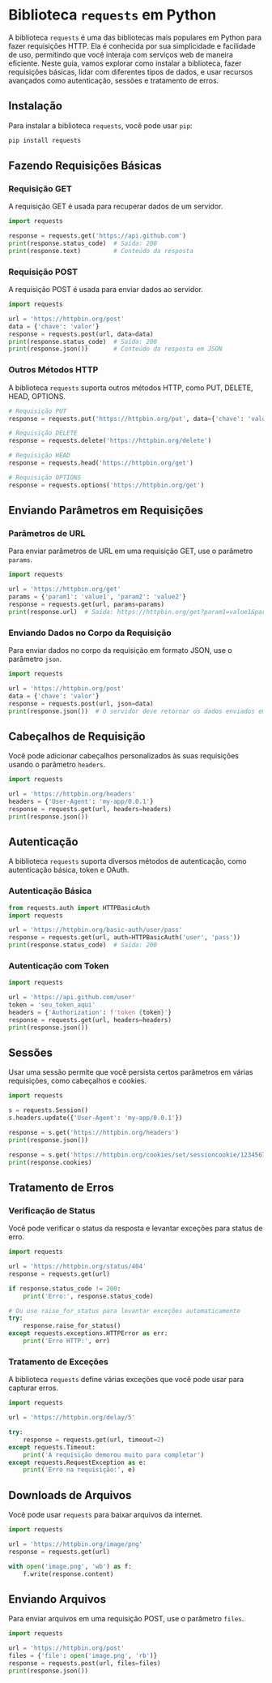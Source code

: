 # Biblioteca `requests` em Python

A biblioteca `requests` é uma das bibliotecas mais populares em Python para fazer requisições HTTP. Ela é conhecida por sua simplicidade e facilidade de uso, permitindo que você interaja com serviços web de maneira eficiente. Neste guia, vamos explorar como instalar a biblioteca, fazer requisições básicas, lidar com diferentes tipos de dados, e usar recursos avançados como autenticação, sessões e tratamento de erros.

## Instalação

Para instalar a biblioteca `requests`, você pode usar `pip`:

```bash
pip install requests
```

## Fazendo Requisições Básicas

### Requisição GET

A requisição GET é usada para recuperar dados de um servidor.

```python
import requests

response = requests.get('https://api.github.com')
print(response.status_code)  # Saída: 200
print(response.text)         # Conteúdo da resposta
```

### Requisição POST

A requisição POST é usada para enviar dados ao servidor.

```python
import requests

url = 'https://httpbin.org/post'
data = {'chave': 'valor'}
response = requests.post(url, data=data)
print(response.status_code)  # Saída: 200
print(response.json())       # Conteúdo da resposta em JSON
```

### Outros Métodos HTTP

A biblioteca `requests` suporta outros métodos HTTP, como PUT, DELETE, HEAD, OPTIONS.

```python
# Requisição PUT
response = requests.put('https://httpbin.org/put', data={'chave': 'valor'})

# Requisição DELETE
response = requests.delete('https://httpbin.org/delete')

# Requisição HEAD
response = requests.head('https://httpbin.org/get')

# Requisição OPTIONS
response = requests.options('https://httpbin.org/get')
```

## Enviando Parâmetros em Requisições

### Parâmetros de URL

Para enviar parâmetros de URL em uma requisição GET, use o parâmetro `params`.

```python
import requests

url = 'https://httpbin.org/get'
params = {'param1': 'value1', 'param2': 'value2'}
response = requests.get(url, params=params)
print(response.url)  # Saída: https://httpbin.org/get?param1=value1&param2=value2
```

### Enviando Dados no Corpo da Requisição

Para enviar dados no corpo da requisição em formato JSON, use o parâmetro `json`.

```python
import requests

url = 'https://httpbin.org/post'
data = {'chave': 'valor'}
response = requests.post(url, json=data)
print(response.json())  # O servidor deve retornar os dados enviados em JSON
```

## Cabeçalhos de Requisição

Você pode adicionar cabeçalhos personalizados às suas requisições usando o parâmetro `headers`.

```python
import requests

url = 'https://httpbin.org/headers'
headers = {'User-Agent': 'my-app/0.0.1'}
response = requests.get(url, headers=headers)
print(response.json())
```

## Autenticação

A biblioteca `requests` suporta diversos métodos de autenticação, como autenticação básica, token e OAuth.

### Autenticação Básica

```python
from requests.auth import HTTPBasicAuth
import requests

url = 'https://httpbin.org/basic-auth/user/pass'
response = requests.get(url, auth=HTTPBasicAuth('user', 'pass'))
print(response.status_code)  # Saída: 200
```

### Autenticação com Token

```python
import requests

url = 'https://api.github.com/user'
token = 'seu_token_aqui'
headers = {'Authorization': f'token {token}'}
response = requests.get(url, headers=headers)
print(response.json())
```

## Sessões

Usar uma sessão permite que você persista certos parâmetros em várias requisições, como cabeçalhos e cookies.

```python
import requests

s = requests.Session()
s.headers.update({'User-Agent': 'my-app/0.0.1'})

response = s.get('https://httpbin.org/headers')
print(response.json())

response = s.get('https://httpbin.org/cookies/set/sessioncookie/123456789')
print(response.cookies)
```

## Tratamento de Erros

### Verificação de Status

Você pode verificar o status da resposta e levantar exceções para status de erro.

```python
import requests

url = 'https://httpbin.org/status/404'
response = requests.get(url)

if response.status_code != 200:
    print('Erro:', response.status_code)

# Ou use raise_for_status para levantar exceções automaticamente
try:
    response.raise_for_status()
except requests.exceptions.HTTPError as err:
    print('Erro HTTP:', err)
```

### Tratamento de Exceções

A biblioteca `requests` define várias exceções que você pode usar para capturar erros.

```python
import requests

url = 'https://httpbin.org/delay/5'

try:
    response = requests.get(url, timeout=2)
except requests.Timeout:
    print('A requisição demorou muito para completar')
except requests.RequestException as e:
    print('Erro na requisição:', e)
```

## Downloads de Arquivos

Você pode usar `requests` para baixar arquivos da internet.

```python
import requests

url = 'https://httpbin.org/image/png'
response = requests.get(url)

with open('image.png', 'wb') as f:
    f.write(response.content)
```

## Enviando Arquivos

Para enviar arquivos em uma requisição POST, use o parâmetro `files`.

```python
import requests

url = 'https://httpbin.org/post'
files = {'file': open('image.png', 'rb')}
response = requests.post(url, files=files)
print(response.json())
```
